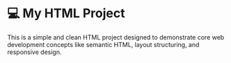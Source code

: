 # 💻 My HTML Project

This is a simple and clean HTML project designed to demonstrate core web development concepts like semantic HTML, layout structuring, and responsive design.


